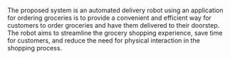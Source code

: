 The proposed system is an automated delivery robot using an application for ordering groceries is to provide a convenient and efficient way for customers to order groceries and have them delivered to their doorstep. 
The robot aims to streamline the grocery shopping experience, save time for customers, and reduce the need for physical interaction in the shopping process.
